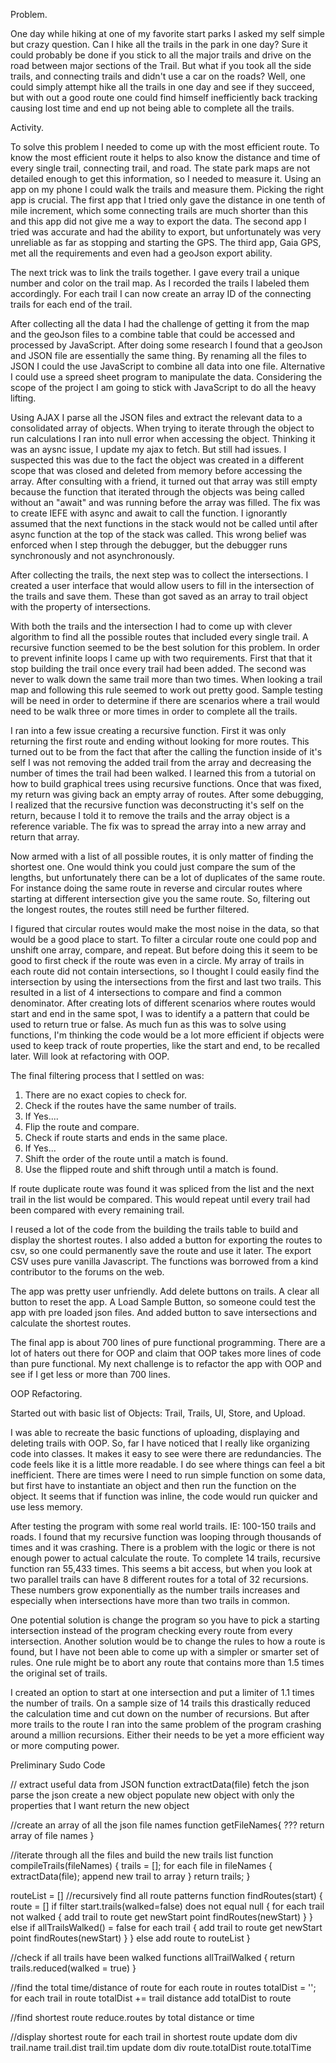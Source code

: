 Problem.

One day while hiking at one of my favorite start parks I asked my self simple but crazy question. Can I hike all the trails in the park in one day? Sure it could probably be done if you stick to all the major trails and drive on the road between major sections of the Trail. But what if you took all the side trails, and connecting trails and didn't use a car on the roads? Well, one could simply attempt hike all the trails in one day and see if they succeed, but with out a good route one could find himself inefficiently back tracking causing lost time and end up not being able to complete all the trails.

Activity.

To solve this problem I needed to come up with the most efficient route. To know the most efficient route it helps to also know the distance and time of every single trail, connecting trail, and road. The state park maps are not detailed enough to get this information, so I needed to measure it. Using an app on my phone I could walk the trails and measure them. Picking the right app is crucial. The first app that I tried only gave the distance in one tenth of mile increment, which some connecting trails are much shorter than this and this app did not give me a way to export the data. The second app I tried was accurate and had the ability to export, but unfortunately was very unreliable as far as stopping and starting the GPS. The third app, Gaia GPS, met all the requirements and even had a geoJson export ability.

The next trick was to link the trails together. I gave every trail a unique number and color on the trail map. As I recorded the trails I labeled them accordingly. For each trail I can now create an array ID of the connecting trails for each end of the trail.

After collecting all the data I had the challenge of getting it from the map and the geoJson files to a combine table that could be accessed and processed by JavaScript. After doing some research I found that a geoJson and JSON file are essentially the same thing. By renaming all the files to JSON I could the use JavaScript to combine all data into one file. Alternative I could use a spreed sheet program to manipulate the data. Considering the scope of the project I am going to stick with JavaScript to do all the heavy lifting.

Using AJAX I parse all the JSON files and extract the relevant data to a consolidated array of objects. When trying to iterate through the object to run calculations I ran into null error when accessing the object. Thinking it was an aysnc issue, I update my ajax to fetch. But still had issues. I suspected this was due to the fact the object was created in a different scope that was closed and deleted from memory before accessing the array. After consulting with a friend, it turned out that array was still empty because the function that iterated through the objects was being called without an "await" and was running before the array was filled. The fix was to create IEFE with async and await to call the function. I ignorantly assumed that the next functions in the stack would not be called until after async function at the top of the stack was called. This wrong belief was enforced when I step through the debugger, but the debugger runs synchronously and not asynchronously.

After collecting the trails, the next step was to collect the intersections. I created a user interface that would allow users to fill in the intersection of the trails and save them. These than got saved as an array to trail object with the property of intersections.

With both the trails and the intersection I had to come up with clever algorithm to find all the possible routes that included every single trail. A recursive function seemed to be the best solution for this problem. In order to prevent infinite loops I came up with two requirements. First that that it stop building the trail once every trail had been added. The second was never to walk down the same trail more than two times. When looking a trail map and following this rule seemed to work out pretty good. Sample testing will be need in order to determine if there are scenarios where a trail would need to be walk three or more times in order to complete all the trails.

I ran into a few issue creating a recursive function. First it was only returning the first route and ending without looking for more routes. This turned out to be from the fact that after the calling the function inside of it's self I was not removing the added trail from the array and decreasing the number of times the trail had been walked. I learned this from a tutorial on how to build graphical trees using recursive functions. Once that was fixed, my return was giving back an empty array of routes. After some debugging, I realized that the recursive function was deconstructing it's self on the return, because I told it to remove the trails and the array object is a reference variable. The fix was to spread the array into a new array and return that array.

Now armed with a list of all possible routes, it is only matter of finding the shortest one. One would think you could just compare the sum of the lengths, but unfortunately there can be a lot of duplicates of the same route. For instance doing the same route in reverse and circular routes where starting at different intersection give you the same route. So, filtering out the longest routes, the routes still need be further filtered.

I figured that circular routes would make the most noise in the data, so that would be a good place to start. To filter a circular route one could pop and unshift one array, compare, and repeat. But before doing this it seem to be good to first check if the route was even in a circle. My array of trails in each route did not contain intersections, so I thought I could easily find the intersection by using the intersections from the first and last two trails. This resulted in a list of 4 intersections to compare and find a common denominator. After creating lots of different scenarios where routes would start and end in the same spot, I was to identify a a pattern that could be used to return true or false. As much fun as this was to solve using functions, I'm thinking the code would be a lot more efficient if objects were used to keep track of route properties, like the start and end, to be recalled later.
Will look at refactoring with OOP.

The final filtering process that I settled on was:

1. There are no exact copies to check for.
2. Check if the routes have the same number of trails.
3. If Yes....
4. Flip the route and compare.
5. Check if route starts and ends in the same place.
6. If Yes...
7. Shift the order of the route until a match is found.
8. Use the flipped route and shift through until a match is found.

If route duplicate route was found it was spliced from the list and the next trail in the list would be compared. This would repeat until every trail had been compared with every remaining trail.

I reused a lot of the code from the building the trails table to build and display the shortest routes.
I also added a button for exporting the routes to csv, so one could permanently save the route and use it later. The export CSV uses pure vanilla Javascript. The functions was borrowed from a kind contributor to the forums on the web.

The app was pretty user unfriendly. Add delete buttons on trails. A clear all button to reset the app. A Load Sample Button, so someone could test the app with pre loaded json files. And added button to save intersections and calculate the shortest routes.

The final app is about 700 lines of pure functional programming. There are a lot of haters out there for OOP and claim that OOP takes more lines of code than pure functional. My next challenge is to refactor the app with OOP and see if I get less or more than 700 lines.

OOP Refactoring.

Started out with basic list of Objects: Trail, Trails, UI, Store, and Upload.

I was able to recreate the basic functions of uploading, displaying and deleting trails with OOP. So, far I have noticed that I really like organizing code into classes. It makes it easy to see were there are redundancies. The code feels like it is a little more readable. I do see where things can feel a bit inefficient. There are times were I need to run simple function on some data, but first have to instantiate an object and then run the function on the object. It seems that if function was inline, the code would run quicker and use less memory.

After testing the program with some real world trails. IE: 100-150 trails and roads. I found that my recursive function was looping through thousands of times and it was crashing. There is a problem with the logic or there is not enough power to actual calculate the route. To complete 14 trails, recursive function ran 55,433 times. This seems a bit access, but when you look at two parallel trails can have 8 different routes for a total of 32 recursions. These numbers grow exponentially as the number trails increases and especially when intersections have more than two trails in common.

One potential solution is change the program so you have to pick a starting intersection instead of the program checking every route from every intersection. Another solution would be to change the rules to how a route is found, but I have not been able to come up with a simpler or smarter set of rules. One rule might be to abort any route that contains more than 1.5 times the original set of trails.

I created an option to start at one intersection and put a limiter of 1.1 times the number of trails. On a sample size of 14 trails this drastically reduced the calculation time and cut down on the number of recursions. But after more trails to the route I ran into the same problem of the program crashing around a million recursions. Either their needs to be yet a more efficient way or more computing power.

Preliminary Sudo Code

// extract useful data from JSON
function extractData(file)
fetch the json
parse the json
create a new object
populate new object with only the properties that I want
return the new object

//create an array of all the json file names
function getFileNames{
???
return array of file names
}

//iterate through all the files and build the new trails list
function compileTrails(fileNames) {
trails = [];
for each file in fileNames {
extractData(file);
append new trail to array
}
return trails;
}

routeList = []
//recursively find all route patterns
function findRoutes(start) {
route = []
if filter start.trails(walked=false) does not equal null {
for each trail not walked {
add trail to route
get newStart point
findRoutes(newStart)
}
} else if allTrailsWalked() = false
for each trail {
add trail to route
get newStart point
findRoutes(newStart)
}
} else
add route to routeList
}

//check if all trails have been walked
functions allTrailWalked {
return trails.reduced(walked = true)
}

//find the total time/distance of route
for each route in routes
totalDist = '';
for each trail in route
totalDist += trail distance
add totalDist to route

//find shortest route
reduce.routes by total distance or time

//display shortest route
for each trail in shortest route
update dom div
trail.name
trail.dist
trail.tim
update dom div
route.totalDist
route.totalTime
